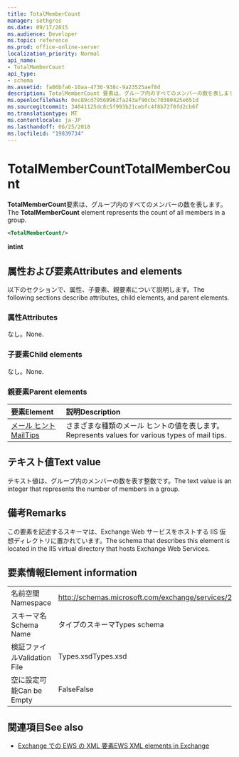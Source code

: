 ```yaml
---
title: TotalMemberCount
manager: sethgros
ms.date: 09/17/2015
ms.audience: Developer
ms.topic: reference
ms.prod: office-online-server
localization_priority: Normal
api_name:
- TotalMemberCount
api_type:
- schema
ms.assetid: fa86bfa6-10aa-4736-938c-9a23525aef8d
description: TotalMemberCount 要素は、グループ内のすべてのメンバーの数を表します。
ms.openlocfilehash: 0ec89cd79560962fa243af90cbc70380425e651d
ms.sourcegitcommit: 34041125dc8c5f993b21cebfc4f8b72f0fd2cb6f
ms.translationtype: MT
ms.contentlocale: ja-JP
ms.lasthandoff: 06/25/2018
ms.locfileid: "19839734"
---
```

# <a name="totalmembercount"></a><span data-ttu-id="07b3f-103">TotalMemberCount</span><span class="sxs-lookup"><span data-stu-id="07b3f-103">TotalMemberCount</span></span>

<span data-ttu-id="07b3f-104">**TotalMemberCount**要素は、グループ内のすべてのメンバーの数を表します。</span><span class="sxs-lookup"><span data-stu-id="07b3f-104">The **TotalMemberCount** element represents the count of all members in a group.</span></span> 
  
```XML
<TotalMemberCount/>
```

 <span data-ttu-id="07b3f-105">**int**</span><span class="sxs-lookup"><span data-stu-id="07b3f-105">**int**</span></span>
## <a name="attributes-and-elements"></a><span data-ttu-id="07b3f-106">属性および要素</span><span class="sxs-lookup"><span data-stu-id="07b3f-106">Attributes and elements</span></span>

<span data-ttu-id="07b3f-107">以下のセクションで、属性、子要素、親要素について説明します。</span><span class="sxs-lookup"><span data-stu-id="07b3f-107">The following sections describe attributes, child elements, and parent elements.</span></span>
  
### <a name="attributes"></a><span data-ttu-id="07b3f-108">属性</span><span class="sxs-lookup"><span data-stu-id="07b3f-108">Attributes</span></span>

<span data-ttu-id="07b3f-109">なし。</span><span class="sxs-lookup"><span data-stu-id="07b3f-109">None.</span></span>
  
### <a name="child-elements"></a><span data-ttu-id="07b3f-110">子要素</span><span class="sxs-lookup"><span data-stu-id="07b3f-110">Child elements</span></span>

<span data-ttu-id="07b3f-111">なし。</span><span class="sxs-lookup"><span data-stu-id="07b3f-111">None.</span></span>
  
### <a name="parent-elements"></a><span data-ttu-id="07b3f-112">親要素</span><span class="sxs-lookup"><span data-stu-id="07b3f-112">Parent elements</span></span>

|<span data-ttu-id="07b3f-113">**要素**</span><span class="sxs-lookup"><span data-stu-id="07b3f-113">**Element**</span></span>|<span data-ttu-id="07b3f-114">**説明**</span><span class="sxs-lookup"><span data-stu-id="07b3f-114">**Description**</span></span>|
|:-----|:-----|
|[<span data-ttu-id="07b3f-115">メール ヒント</span><span class="sxs-lookup"><span data-stu-id="07b3f-115">MailTips</span></span>](mailtips.md) <br/> |<span data-ttu-id="07b3f-116">さまざまな種類のメール ヒントの値を表します。</span><span class="sxs-lookup"><span data-stu-id="07b3f-116">Represents values for various types of mail tips.</span></span>  <br/> |
   
## <a name="text-value"></a><span data-ttu-id="07b3f-117">テキスト値</span><span class="sxs-lookup"><span data-stu-id="07b3f-117">Text value</span></span>

<span data-ttu-id="07b3f-118">テキスト値は、グループ内のメンバーの数を表す整数です。</span><span class="sxs-lookup"><span data-stu-id="07b3f-118">The text value is an integer that represents the number of members in a group.</span></span>
  
## <a name="remarks"></a><span data-ttu-id="07b3f-119">備考</span><span class="sxs-lookup"><span data-stu-id="07b3f-119">Remarks</span></span>

<span data-ttu-id="07b3f-120">この要素を記述するスキーマは、Exchange Web サービスをホストする IIS 仮想ディレクトリに置かれています。</span><span class="sxs-lookup"><span data-stu-id="07b3f-120">The schema that describes this element is located in the IIS virtual directory that hosts Exchange Web Services.</span></span>
  
## <a name="element-information"></a><span data-ttu-id="07b3f-121">要素情報</span><span class="sxs-lookup"><span data-stu-id="07b3f-121">Element information</span></span>

|||
|:-----|:-----|
|<span data-ttu-id="07b3f-122">名前空間</span><span class="sxs-lookup"><span data-stu-id="07b3f-122">Namespace</span></span>  <br/> |http://schemas.microsoft.com/exchange/services/2006/types  <br/> |
|<span data-ttu-id="07b3f-123">スキーマ名</span><span class="sxs-lookup"><span data-stu-id="07b3f-123">Schema Name</span></span>  <br/> |<span data-ttu-id="07b3f-124">タイプのスキーマ</span><span class="sxs-lookup"><span data-stu-id="07b3f-124">Types schema</span></span>  <br/> |
|<span data-ttu-id="07b3f-125">検証ファイル</span><span class="sxs-lookup"><span data-stu-id="07b3f-125">Validation File</span></span>  <br/> |<span data-ttu-id="07b3f-126">Types.xsd</span><span class="sxs-lookup"><span data-stu-id="07b3f-126">Types.xsd</span></span>  <br/> |
|<span data-ttu-id="07b3f-127">空に設定可能</span><span class="sxs-lookup"><span data-stu-id="07b3f-127">Can be Empty</span></span>  <br/> |<span data-ttu-id="07b3f-128">False</span><span class="sxs-lookup"><span data-stu-id="07b3f-128">False</span></span>  <br/> |
   
## <a name="see-also"></a><span data-ttu-id="07b3f-129">関連項目</span><span class="sxs-lookup"><span data-stu-id="07b3f-129">See also</span></span>



- [<span data-ttu-id="07b3f-130">Exchange での EWS の XML 要素</span><span class="sxs-lookup"><span data-stu-id="07b3f-130">EWS XML elements in Exchange</span></span>](ews-xml-elements-in-exchange.md)

